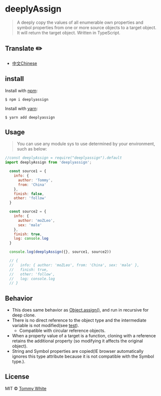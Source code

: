 # deeplyAssign
> A deeply copy the values of all enumerable own properties and symbol properties from one or more source objects to a target object. It will return the target object. Written in TypeScript.

## Translate ✏️
- [中文Chinese](https://github.com/Tommy-White/deeplyAssign/blob/master/README_ZH-CH.md)

## install
Install with [npm](https://www.npmjs.com/):
```
$ npm i deeplyassign
```

Install with [yarn](https://yarnpkg.com/en/):
```
$ yarn add deeplyassign
```

## Usage
> You can use any module sys to use determined by your environment, such as below:

```js
//const deeplyAssign = require("deeplyassign").default
import deeplyAssign from 'deeplyassign';

  const source1 = { 
    info: { 
      author: 'Tommy',
      from: 'China' 
    }, 
    finish: false,
    other: 'follow' 
  }

  const source2 = { 
    info: { 
      author: 'moZLeo', 
      sex: 'male' 
    }, 
    finish: true,
    log: console.log
  }

  console.log(deeplyAssign({}, source1, source2))

  // {
  //   info: { author: 'moZLeo', from: 'China', sex: 'male' },
  //   finish: true,
  //   other: 'follow',
  //   log: console.log
  // }
```

## Behavior
  - This does same behavior as [Object.assign()](https://developer.mozilla.org/en-US/docs/Web/JavaScript/Reference/Global_Objects/Object/assign#Description), and run in recursive for deep clone.
  - There is no direct reference to the object type and the intermediate variable is not modified(see [test](https://github.com/Tommy-White/deeplyAssign/blob/master/__tests__/index.js#L16)).
    - Compatible with circular reference objects.
  - When a property value of a target is a function, cloning with a reference retains the additional property (so modifying it affects the original object). 
  - String and Symbol properties are copied(IE browser automatically ignores this type attribute because it is not compatible with the Symbol type.).

## License
MIT © [Tommy White](https://github.com/Tommy-White)
